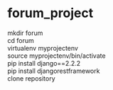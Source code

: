 # forum_project
mkdir forum  <br />
cd forum  <br />
virtualenv myprojectenv  <br />
source myprojectenv/bin/activate  <br />
pip install django==2.2.2  <br />
pip install djangorestframework  <br />
clone repository
